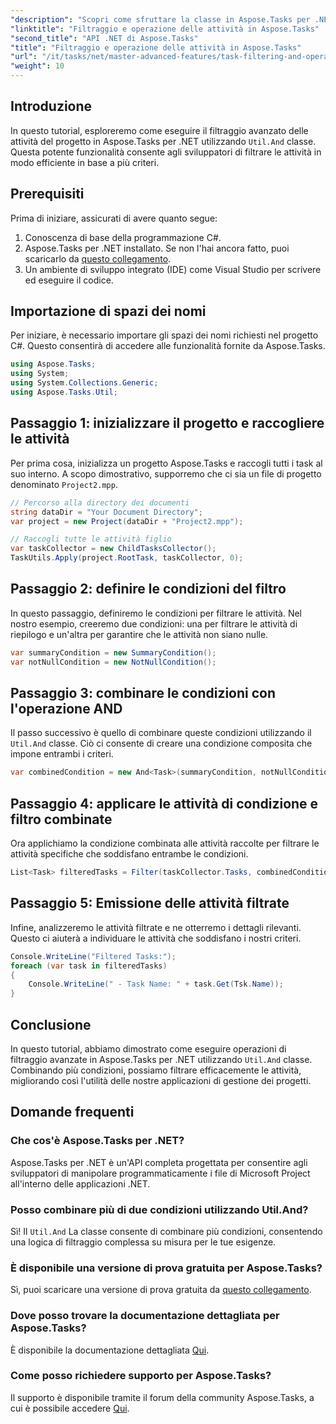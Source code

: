 ```yaml
---
"description": "Scopri come sfruttare la classe in Aspose.Tasks per .NET per filtrare le attività di progetto in base a più condizioni, combinando criteri come attività di riepilogo e attributi non nulli."
"linktitle": "Filtraggio e operazione delle attività in Aspose.Tasks"
"second_title": "API .NET di Aspose.Tasks"
"title": "Filtraggio e operazione delle attività in Aspose.Tasks"
"url": "/it/tasks/net/master-advanced-features/task-filtering-and-operation/"
"weight": 10
---
```


## Introduzione

In questo tutorial, esploreremo come eseguire il filtraggio avanzato delle attività del progetto in Aspose.Tasks per .NET utilizzando `Util.And` classe. Questa potente funzionalità consente agli sviluppatori di filtrare le attività in modo efficiente in base a più criteri.

## Prerequisiti

Prima di iniziare, assicurati di avere quanto segue:

1. Conoscenza di base della programmazione C#.
2. Aspose.Tasks per .NET installato. Se non l'hai ancora fatto, puoi scaricarlo da [questo collegamento](https://releases.aspose.com/tasks/net/).
3. Un ambiente di sviluppo integrato (IDE) come Visual Studio per scrivere ed eseguire il codice.

## Importazione di spazi dei nomi

Per iniziare, è necessario importare gli spazi dei nomi richiesti nel progetto C#. Questo consentirà di accedere alle funzionalità fornite da Aspose.Tasks.

```csharp
using Aspose.Tasks;
using System;
using System.Collections.Generic;
using Aspose.Tasks.Util;

```

## Passaggio 1: inizializzare il progetto e raccogliere le attività

Per prima cosa, inizializza un progetto Aspose.Tasks e raccogli tutti i task al suo interno. A scopo dimostrativo, supporremo che ci sia un file di progetto denominato `Project2.mpp`.

```csharp
// Percorso alla directory dei documenti
string dataDir = "Your Document Directory";
var project = new Project(dataDir + "Project2.mpp");

// Raccogli tutte le attività figlio
var taskCollector = new ChildTasksCollector();
TaskUtils.Apply(project.RootTask, taskCollector, 0);
```

## Passaggio 2: definire le condizioni del filtro

In questo passaggio, definiremo le condizioni per filtrare le attività. Nel nostro esempio, creeremo due condizioni: una per filtrare le attività di riepilogo e un'altra per garantire che le attività non siano nulle.

```csharp
var summaryCondition = new SummaryCondition();
var notNullCondition = new NotNullCondition();
```

## Passaggio 3: combinare le condizioni con l'operazione AND

Il passo successivo è quello di combinare queste condizioni utilizzando il `Util.And` classe. Ciò ci consente di creare una condizione composita che impone entrambi i criteri.

```csharp
var combinedCondition = new And<Task>(summaryCondition, notNullCondition);
```

## Passaggio 4: applicare le attività di condizione e filtro combinate

Ora applichiamo la condizione combinata alle attività raccolte per filtrare le attività specifiche che soddisfano entrambe le condizioni.

```csharp
List<Task> filteredTasks = Filter(taskCollector.Tasks, combinedCondition);
```

## Passaggio 5: Emissione delle attività filtrate

Infine, analizzeremo le attività filtrate e ne otterremo i dettagli rilevanti. Questo ci aiuterà a individuare le attività che soddisfano i nostri criteri.

```csharp
Console.WriteLine("Filtered Tasks:");
foreach (var task in filteredTasks)
{
    Console.WriteLine(" - Task Name: " + task.Get(Tsk.Name));
}
```

## Conclusione

In questo tutorial, abbiamo dimostrato come eseguire operazioni di filtraggio avanzate in Aspose.Tasks per .NET utilizzando `Util.And` classe. Combinando più condizioni, possiamo filtrare efficacemente le attività, migliorando così l'utilità delle nostre applicazioni di gestione dei progetti.

## Domande frequenti

### Che cos'è Aspose.Tasks per .NET?

Aspose.Tasks per .NET è un'API completa progettata per consentire agli sviluppatori di manipolare programmaticamente i file di Microsoft Project all'interno delle applicazioni .NET.

### Posso combinare più di due condizioni utilizzando Util.And?

Sì! Il `Util.And` La classe consente di combinare più condizioni, consentendo una logica di filtraggio complessa su misura per le tue esigenze.

### È disponibile una versione di prova gratuita per Aspose.Tasks?

Sì, puoi scaricare una versione di prova gratuita da [questo collegamento](https://releases.aspose.com/).

### Dove posso trovare la documentazione dettagliata per Aspose.Tasks?

È disponibile la documentazione dettagliata [Qui](https://reference.aspose.com/tasks/net/).

### Come posso richiedere supporto per Aspose.Tasks?

Il supporto è disponibile tramite il forum della community Aspose.Tasks, a cui è possibile accedere [Qui](https://forum.aspose.com/c/tasks/15).